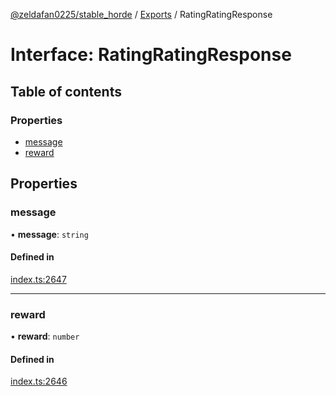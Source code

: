 [@zeldafan0225/stable_horde](../../README.md) / [Exports](../modules.md) / RatingRatingResponse

# Interface: RatingRatingResponse

## Table of contents

### Properties

- [message](RatingRatingResponse.md#message)
- [reward](RatingRatingResponse.md#reward)

## Properties

### message

• **message**: `string`

#### Defined in

[index.ts:2647](https://github.com/MrlolDev/stable_horde/blob/2389aa8/index.ts#L2647)

___

### reward

• **reward**: `number`

#### Defined in

[index.ts:2646](https://github.com/MrlolDev/stable_horde/blob/2389aa8/index.ts#L2646)

